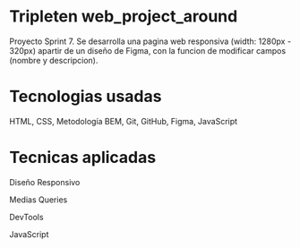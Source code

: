 # Tripleten web_project_around

Proyecto Sprint 7. Se desarrolla una pagina web responsiva (width: 1280px - 320px) apartir de un diseño de Figma, con la funcion de modificar campos (nombre y descripcion).

# Tecnologias usadas

HTML, CSS, Metodología BEM, Git, GitHub, Figma, JavaScript

# Tecnicas aplicadas

Diseño Responsivo

Medias Queries

DevTools

JavaScript
